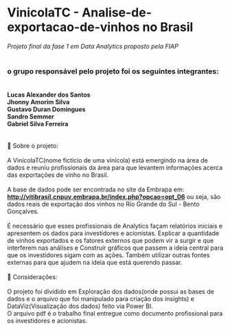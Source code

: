 # VinicolaTC - Analise-de-exportacao-de-vinhos no Brasil
*Projeto final da fase 1 em Data Analytics proposto pela FIAP*
<br>
<br>
### o grupo responsável pelo projeto foi os seguintes integrantes:<br><br>
 **Lucas Alexander dos Santos**<br>
 **Jhonny Amorim Silva**<br>
 **Gustavo Duran Domingues**<br>
 **Sandro Semmer**<br>
 **Gabriel Silva Ferreira**<br>
<br><br>
📌 Sobre o projeto:
<br><br>
A VinícolaTC(nome fictício de uma vinícola) está emergindo na área de dados e reuniu profissionais da área para que levantem informações acerca das exportações de vinho no Brasil.<br><br>
A base de dados pode ser encontrada no site da Embrapa em: **http://vitibrasil.cnpuv.embrapa.br/index.php?opcao=opt_06** ou seja, são dados reais de exportação dos vinhos no Rio Grande do Sul - Bento Gonçalves. <br>
<br>
É necessário que esses profissionais de Analytics façam relatórios iniciais e apresentem os dados para investidores e acionistas. Explicar a quantidade de vinhos exportados e os fatores externos que podem vir a surgir e que interferem nas análises e Construir gráficos que passem a ideia central para que os investidores sigam com as ações. Também utilizar outras fontes externas para que ajudem na ideia que está querendo passar.
<br>
<br>
📌 Considerações:<br><br>
O projeto foi dividido em Exploração dos dados(onde possui as bases de dados e o arquivo que foi manipulado para criação dos insights) e DataViz(Visualização dos dados) feito via Power BI.<br>
O arquivo pdf é o trabalho final entregue como documento profissional para os investidores e acionistas.
